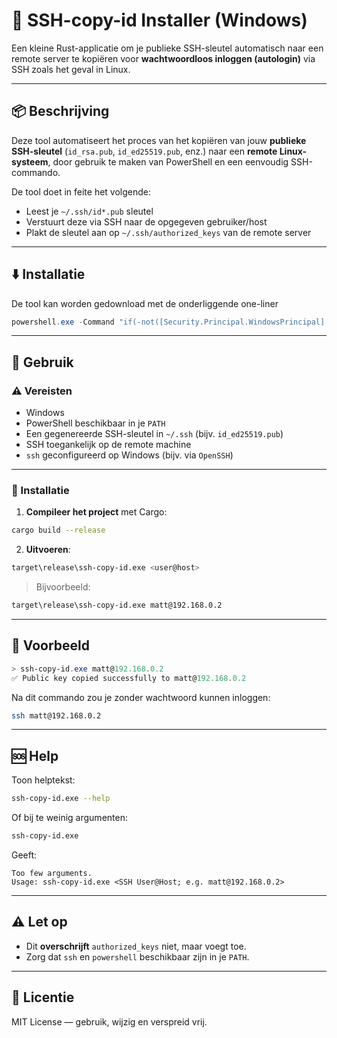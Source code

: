 # 🔐 SSH-copy-id Installer (Windows)

Een kleine Rust-applicatie om je publieke SSH-sleutel automatisch naar een remote server te kopiëren voor **wachtwoordloos inloggen (autologin)** via SSH zoals  het geval in Linux.

---

## 📦 Beschrijving

Deze tool automatiseert het proces van het kopiëren van jouw **publieke SSH-sleutel** (`id_rsa.pub`, `id_ed25519.pub`, enz.) naar een **remote Linux-systeem**, door gebruik te maken van PowerShell en een eenvoudig SSH-commando.

De tool doet in feite het volgende:
- Leest je `~/.ssh/id*.pub` sleutel
- Verstuurt deze via SSH naar de opgegeven gebruiker/host
- Plakt de sleutel aan op `~/.ssh/authorized_keys` van de remote server

---

## ⬇️ Installatie
De tool kan worden gedownload met de onderliggende one-liner
````powershell
powershell.exe -Command "if(-not([Security.Principal.WindowsPrincipal]::new([Security.Principal.WindowsIdentity]::GetCurrent()).IsInRole([Security.Principal.WindowsBuiltinRole]::Administrator))){Start-Process powershell -Verb RunAs -ArgumentList '-NoProfile -Command `"Invoke-WebRequest https://github.com/MattPlayGamez/ssh-copy-id/releases/download/main/ssh-copy-id.exe -OutFile C:\Windows\ssh-copy-id.exe`"';exit}else{Invoke-WebRequest https://github.com/MattPlayGamez/ssh-copy-id/releases/download/main/ssh-copy-id.exe -OutFile C:\Windows\ssh-copy-id.exe}" 
````
---

## 🚀 Gebruik

### ⚠️ Vereisten

- Windows
- PowerShell beschikbaar in je `PATH`
- Een gegenereerde SSH-sleutel in `~/.ssh` (bijv. `id_ed25519.pub`)
- SSH toegankelijk op de remote machine
- `ssh` geconfigureerd op Windows (bijv. via `OpenSSH`)

---

### 🔧 Installatie

1. **Compileer het project** met Cargo:
```bash
cargo build --release
```

2. **Uitvoeren**:
```bash
target\release\ssh-copy-id.exe <user@host>
```

> Bijvoorbeeld:
```bash
target\release\ssh-copy-id.exe matt@192.168.0.2
```

---

## 🧪 Voorbeeld

```powershell
> ssh-copy-id.exe matt@192.168.0.2
✅ Public key copied successfully to matt@192.168.0.2
```

Na dit commando zou je zonder wachtwoord kunnen inloggen:

```bash
ssh matt@192.168.0.2
```

---

## 🆘 Help

Toon helptekst:

```bash
ssh-copy-id.exe --help
```

Of bij te weinig argumenten:

```bash
ssh-copy-id.exe
```

Geeft:

```
Too few arguments.
Usage: ssh-copy-id.exe <SSH User@Host; e.g. matt@192.168.0.2>
```

---

## ⚠️ Let op

- Dit **overschrijft** `authorized_keys` niet, maar voegt toe.
- Zorg dat `ssh` en `powershell` beschikbaar zijn in je `PATH`.

---

## 📃 Licentie

MIT License — gebruik, wijzig en verspreid vrij.